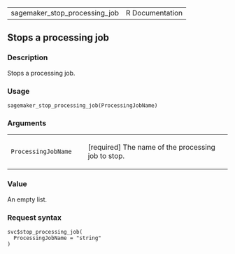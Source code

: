<table style="width: 100%;">
<tbody>
<tr class="odd">
<td>sagemaker_stop_processing_job</td>
<td style="text-align: right;">R Documentation</td>
</tr>
</tbody>
</table>

## Stops a processing job

### Description

Stops a processing job.

### Usage

    sagemaker_stop_processing_job(ProcessingJobName)

### Arguments

<table>
<colgroup>
<col style="width: 35%" />
<col style="width: 65%" />
</colgroup>
<tbody>
<tr class="odd">
<td><code
id="sagemaker_stop_processing_job_:_ProcessingJobName">ProcessingJobName</code></td>
<td><p>[required] The name of the processing job to stop.</p></td>
</tr>
</tbody>
</table>

### Value

An empty list.

### Request syntax

    svc$stop_processing_job(
      ProcessingJobName = "string"
    )
